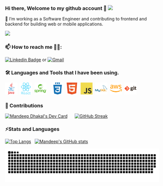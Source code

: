 ### Hi there, Welcome to my github account 👋 ![](https://komarev.com/ghpvc/?username=mandip-dhakal&color=green)

:telescope: I’m working as a Software Engineer and contributing to frontend and backend for building web or mobile applications.
  <div id="header">
    <img src="https://media2.giphy.com/media/QNFhOolVeCzPQ2Mx85/giphy.gif?cid=ecf05e47ne1jagw2ciryh7079wlhhnkuuy0a1unl7v7vk2ei&rid=giphy.gif&ct=g" width="100"/>
  </div>
  
### 📫 How to reach me 💬💬:
[![Linkedin Badge](https://img.shields.io/badge/LinkedIn-0077B5?style=for-the-badge&logo=linkedin&logoColor=white)](https://www.linkedin.com/in/mandeep-dhakal-4529a7158/) or [![Gmail](https://img.shields.io/badge/Gmail-D14836?style=for-the-badge&logo=gmail&logoColor=white)](mailto:mandeepdhakal11@gmail.com)

### :hammer_and_wrench: Languages and Tools that I have been using.
<div>
  <img src="https://github.com/devicons/devicon/blob/master/icons/java/java-original-wordmark.svg" title="Java" alt="Java" width="40" height="40"/>&nbsp;
  <img src="https://github.com/devicons/devicon/blob/master/icons/react/react-original-wordmark.svg" title="React" alt="React" width="40" height="40"/>&nbsp;
  <img src="https://github.com/devicons/devicon/blob/master/icons/spring/spring-original-wordmark.svg" title="Spring" alt="Spring" width="40" height="40"/>&nbsp;
  &nbsp;
  <img src="https://github.com/devicons/devicon/blob/master/icons/css3/css3-plain-wordmark.svg"  title="CSS3" alt="CSS" width="40" height="40"/>&nbsp;
  <img src="https://github.com/devicons/devicon/blob/master/icons/html5/html5-original.svg" title="HTML5" alt="HTML" width="40" height="40"/>&nbsp;
  <img src="https://github.com/devicons/devicon/blob/master/icons/javascript/javascript-original.svg" title="JavaScript" alt="JavaScript" width="40" height="40"/>&nbsp;
  <img src="https://github.com/devicons/devicon/blob/master/icons/mysql/mysql-original-wordmark.svg" title="MySQL"  alt="MySQL" width="40" height="40"/>&nbsp;
  <img src="https://github.com/devicons/devicon/blob/master/icons/amazonwebservices/amazonwebservices-plain-wordmark.svg" title="AWS" alt="AWS" width="40" height="40"/>&nbsp;
  <img src="https://github.com/devicons/devicon/blob/master/icons/git/git-original-wordmark.svg" title="Git" **alt="Git" width="40" height="40"/>
</div>

### :cowboy_hat_face: Contributions
<!-- <a href="https://app.daily.dev/mandeep_dhakal"><img src="https://github.com/mandeep111/mandeep111/blob/main/devcard.svg?r=y8v" width="200" alt="Mandeep Dhakal's Dev Card"/> -->
<a href="https://app.daily.dev/mandeep_dhakal"><img src="https://api.daily.dev/devcards/v2/arB--c-rg.png?type=default&r=j57" width="270" alt="Mandeep Dhakal's Dev Card"/></a>
&nbsp;&nbsp;&nbsp;&nbsp;
[![GitHub Streak](https://github-readme-streak-stats.herokuapp.com?user=mandip-dhakal&theme=onedark&hide_border=true&border_radius=5)](https://github.com/mandip-dhakal/mandip-dhakal)

### ⚡Stats and Languages
[![Top Langs](https://github-readme-stats.vercel.app/api/top-langs/?username=mandip-dhakal&langs_count=5&theme=onedark)](https://github.com/mandip-dhakal/mandip-dhakal)&nbsp;&nbsp;
[![Mandeep's GitHub stats](https://github-readme-stats.vercel.app/api?username=mandip-dhakal&show_icons=true&theme=onedark)](https://github.com/mandip-dhakal/mandip-dhakal)

<div style="position: relative;">
<!--   <source media="(prefers-color-scheme: dark)" srcset="https://github.com/mandip-dhakal/mandip-dhakal/blob/main/dist/github-snake-dark.svg" />
  <source media="(prefers-color-scheme: light)" srcset="https://github.com/mandip-dhakal/mandip-dhakal/blob/main/dist/github-snake.svg" /> -->
  <img src="https://github.com/mandip-dhakal/mandip-dhakal/blob/main/dist/github-snake-dark.svg" alt="Snake Animation" style="position: absolute; top: 0; left: 0; transform-origin: bottom left;" />
</div>


<!--
- 🔭 I’m currently working on ...
- 🌱 I’m currently learning ...
- 👯 I’m looking to collaborate on ...
- 🤔 I’m looking for help with ...
- 💬 Ask me about ...
- 📫 How to reach me: ...
- 😄 Pronouns: ...
- ⚡ Fun fact: ...
-->
